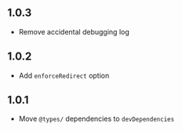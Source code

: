 ## 1.0.3

* Remove accidental debugging log

## 1.0.2

* Add `enforceRedirect` option

## 1.0.1

* Move `@types/` dependencies to `devDependencies`
